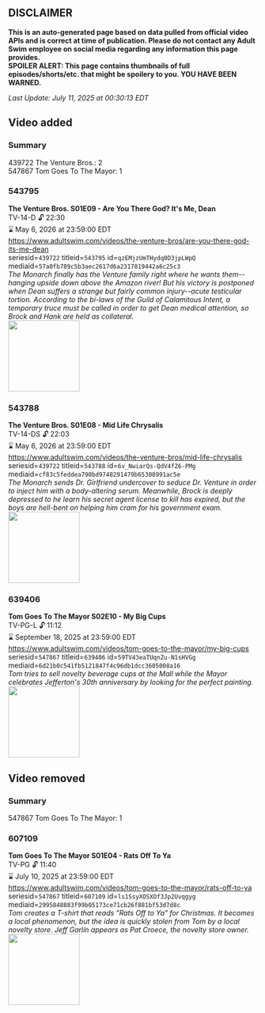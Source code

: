 ## DISCLAIMER
**This is an auto-generated page based on data pulled from official video APIs and is correct at time of publication. Please do not contact any Adult Swim employee on social media regarding any information this page provides.**  
**SPOILER ALERT: This page contains thumbnails of full episodes/shorts/etc. that might be spoilery to you. YOU HAVE BEEN WARNED.**  

_Last Update: July 11, 2025 at 00:30:13 EDT_
## Video added
### Summary
439722 The Venture Bros.: 2  
547867 Tom Goes To The Mayor: 1  
### 543795
**The Venture Bros. S01E09 - Are You There God? It's Me, Dean**  
TV-14-D 🔓 22:30  
⌛ May 6, 2026 at 23:59:00 EDT  
https://www.adultswim.com/videos/the-venture-bros/are-you-there-god-its-me-dean  
seriesid=`439722` titleid=`543795` id=`qzEMjzUmTHydq0D3jpLWpQ` mediaid=`57a0fb789c5b3aec2617d6a2317819442a6c25c3`  
_The Monarch finally has the Venture family right where he wants them--hanging upside down above the Amazon river! But his victory is postponed when Dean suffers a strange but fairly common injury--acute testicular tortion. According to the bi-laws of the Guild of Calamitous Intent, a temporary truce must be called in order to get Dean medical attention,  so Brock and Hank are held as collateral._  
<a href="https://media.cdn.adultswim.com/uploads/20210106/thumbnails/2_21161325445-venture_110.jpg"><img src="https://media.cdn.adultswim.com/uploads/20210106/thumbnails/2_21161325445-venture_110.jpg" height="144px" /></a>
### 543788
**The Venture Bros. S01E08 - Mid Life Chrysalis**  
TV-14-DS 🔓 22:03  
⌛ May 6, 2026 at 23:59:00 EDT  
https://www.adultswim.com/videos/the-venture-bros/mid-life-chrysalis  
seriesid=`439722` titleid=`543788` id=`6v_NwiarQs-QdV4fZ6-PMg` mediaid=`cf83c5feddea790bd9748291479b65308991ac5e`  
_The Monarch sends Dr. Girlfriend undercover to seduce Dr. Venture in order to inject him with a body-altering serum.  Meanwhile, Brock is deeply depressed to he learn his secret agent license to kill has expired, but the boys are hell-bent on helping him cram for his government exam._  
<a href="https://media.cdn.adultswim.com/uploads/20210106/thumbnails/2_21161324571-venture_103.jpg"><img src="https://media.cdn.adultswim.com/uploads/20210106/thumbnails/2_21161324571-venture_103.jpg" height="144px" /></a>
### 639406
**Tom Goes To The Mayor S02E10 - My Big Cups**  
TV-PG-L 🔓 11:12  
⌛ September 18, 2025 at 23:59:00 EDT  
https://www.adultswim.com/videos/tom-goes-to-the-mayor/my-big-cups  
seriesid=`547867` titleid=`639406` id=`59TV43eaTUqnZu-N1sHVGg` mediaid=`6d21b0c541fb5121847f4c96db1dcc3605008a16`  
_Tom tries to sell novelty beverage cups at the Mall while the Mayor celebrates Jefferton's 30th anniversary by looking for the perfect painting._  
<a href="https://media.cdn.adultswim.com/uploads/20210107/thumbnails/2_2117956400-tgttm_023.jpg"><img src="https://media.cdn.adultswim.com/uploads/20210107/thumbnails/2_2117956400-tgttm_023.jpg" height="144px" /></a>
## Video removed
### Summary
547867 Tom Goes To The Mayor: 1  
### 607109
**Tom Goes To The Mayor S01E04 - Rats Off To Ya**  
TV-PG 🔓 11:40  
⌛ July 10, 2025 at 23:59:00 EDT  
https://www.adultswim.com/videos/tom-goes-to-the-mayor/rats-off-to-ya  
seriesid=`547867` titleid=`607109` id=`ls1SsyXOSXOf3Jp2Uvqgyg` mediaid=`2995848883f99b05173ce71cb26f881bf53d7d8c`  
_Tom creates a T-shirt that reads "Rats Off to Ya" for Christmas. It becomes a local phenomenon, but the idea is quickly stolen from Tom by a local novelty store.  Jeff Garlin appears as Pat Croece, the novelty store owner._  
<a href="https://media.cdn.adultswim.com/uploads/20210107/thumbnails/2_2117835245-tgttm_004.jpg"><img src="https://media.cdn.adultswim.com/uploads/20210107/thumbnails/2_2117835245-tgttm_004.jpg" height="144px" /></a>
